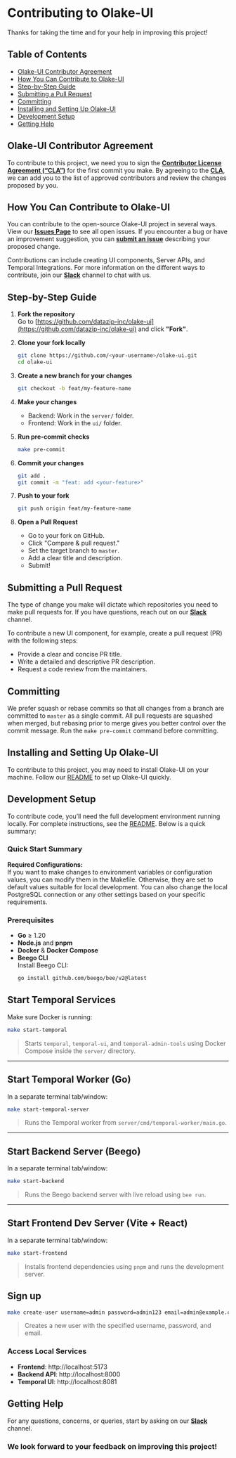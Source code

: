 

# Contributing to Olake-UI

Thanks for taking the time and for your help in improving this project!

## Table of Contents
- [Olake-UI Contributor Agreement](#olake-ui-contributor-agreement)
- [How You Can Contribute to Olake-UI](#how-you-can-contribute-to-olake-ui)
- [Step-by-Step Guide](#step-by-step-guide)
- [Submitting a Pull Request](#submitting-a-pull-request)
- [Committing](#committing)
- [Installing and Setting Up Olake-UI](#installing-and-setting-up-olake-ui)
- [Development Setup](#development-setup)
- [Getting Help](#getting-help)

## Olake-UI Contributor Agreement

To contribute to this project, we need you to sign the [**Contributor License Agreement (“CLA”)**][CLA] for the first commit you make. By agreeing to the [**CLA**][CLA], we can add you to the list of approved contributors and review the changes proposed by you.

## How You Can Contribute to Olake-UI

You can contribute to the open-source Olake-UI project in several ways. View our [**Issues Page**](https://github.com/datazip-inc/olake-ui/issues) to see all open issues. If you encounter a bug or have an improvement suggestion, you can [**submit an issue**](https://github.com/datazip-inc/olake-ui/issues/new) describing your proposed change.

Contributions can include creating UI components, Server APIs, and Temporal Integrations. For more information on the different ways to contribute, join our [**Slack**](https://join.slack.com/t/getolake/shared_invite/zt-2usyz3i6r-8I8c9MtfcQUINQbR7vNtCQ) channel to chat with us.

## Step-by-Step Guide

1. **Fork the repository**  
   Go to [https://github.com/datazip-inc/olake-ui](https://github.com/datazip-inc/olake-ui) and click **"Fork"**.

2. **Clone your fork locally**  
   ```bash
   git clone https://github.com/<your-username>/olake-ui.git
   cd olake-ui
   ```

3. **Create a new branch for your changes**  
   ```bash
   git checkout -b feat/my-feature-name
   ```

4. **Make your changes**  
   - Backend: Work in the `server/` folder.  
   - Frontend: Work in the `ui/` folder.

5. **Run pre-commit checks**  
   ```bash
   make pre-commit
   ```

6. **Commit your changes**  
   ```bash
   git add .
   git commit -m "feat: add <your-feature>"
   ```

7. **Push to your fork**  
   ```bash
   git push origin feat/my-feature-name
   ```

8. **Open a Pull Request**  
   - Go to your fork on GitHub.  
   - Click "Compare & pull request."  
   - Set the target branch to `master`.  
   - Add a clear title and description.  
   - Submit!

## Submitting a Pull Request

The type of change you make will dictate which repositories you need to make pull requests for. If you have questions, reach out on our [**Slack**](https://join.slack.com/t/getolake/shared_invite/zt-2usyz3i6r-8I8c9MtfcQUINQbR7vNtCQ) channel.

To contribute a new UI component, for example, create a pull request (PR) with the following steps:  
- Provide a clear and concise PR title.  
- Write a detailed and descriptive PR description.  
- Request a code review from the maintainers.

## Committing

We prefer squash or rebase commits so that all changes from a branch are committed to `master` as a single commit. All pull requests are squashed when merged, but rebasing prior to merge gives you better control over the commit message. Run the `make pre-commit` command before committing.

## Installing and Setting Up Olake-UI

To contribute to this project, you may need to install Olake-UI on your machine. Follow our [README](/README.md) to set up Olake-UI quickly.

## Development Setup

To contribute code, you’ll need the full development environment running locally. For complete instructions, see the [README](/README.md). Below is a quick summary:

### Quick Start Summary
**Required Configurations:**  
If you want to make changes to environment variables or configuration values, you can modify them in the Makefile. Otherwise, they are set to default values suitable for local development.
You can also change the local PostgreSQL connection or any other settings based on your specific requirements.

### Prerequisites
- **Go** ≥ 1.20  
- **Node.js** and **pnpm**  
- **Docker** & **Docker Compose**  
- **Beego CLI**  
  Install Beego CLI:  
  ```bash
  go install github.com/beego/bee/v2@latest
  ```
## Start Temporal Services
Make sure Docker is running:

```bash
make start-temporal
```

> Starts `temporal`, `temporal-ui`, and `temporal-admin-tools` using Docker Compose inside the `server/` directory.

---

##  Start Temporal Worker (Go)
In a separate terminal tab/window:
```bash
make start-temporal-server
```
> Runs the Temporal worker from `server/cmd/temporal-worker/main.go`.

---

## Start Backend Server (Beego)
In a separate terminal tab/window:
```bash
make start-backend
```

> Runs the Beego backend server with live reload using `bee run`.

---

## Start Frontend Dev Server (Vite + React)
In a separate terminal tab/window:
```bash
make start-frontend
```
> Installs frontend dependencies using `pnpm` and runs the development server.

## Sign up
```bash
make create-user username=admin password=admin123 email=admin@example.com
```
> Creates a new user with the specified username, password, and email.

### Access Local Services
- **Frontend**: http://localhost:5173  
- **Backend API**: http://localhost:8000  
- **Temporal UI**: http://localhost:8081

## Getting Help

For any questions, concerns, or queries, start by asking on our [**Slack**](https://join.slack.com/t/getolake/shared_invite/zt-2usyz3i6r-8I8c9MtfcQUINQbR7vNtCQ) channel.

### We look forward to your feedback on improving this project!

[CLA]: https://docs.google.com/forms/d/e/1FAIpQLSdze2q6gn81fmbIp2bW5cIpAXcpv7Y5OQjQyXflNvoYWiO4OQ/viewform

